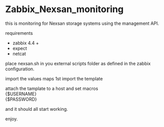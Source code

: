 # Zabbix_Nexsan_monitoring
this is monitoring for Nexsan storage systems using the management API.

requirements
* zabbix 4.4 +
* expect
* netcat

place nexsan.sh in you external scripts folder as defined in the zabbix configuration.

import the values maps 1st 
import the template

attach the tamplate to a host and set macros   
{$USERNAME}   
{$PASSWORD}

and it should all start working.

enjoy.

